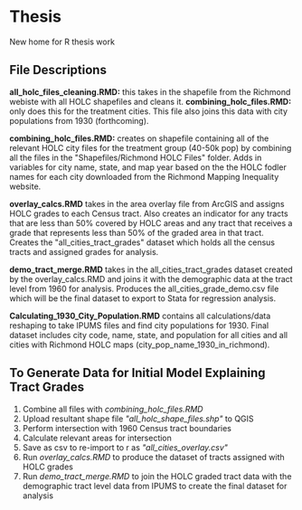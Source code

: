 # Thesis

New home for R thesis work

## File Descriptions

**all_holc_files_cleaning.RMD:** this takes in the shapefile from the Richmond webiste with all HOLC shapefiles and cleans it. **combining_holc_files.RMD:** only does this for the treatment cities. This file also joins this data with city populations from 1930 (forthcoming).

**combining_holc_files.RMD:** creates on shapefile containing all of the relevant HOLC city files for the treatment group (40-50k pop) by combining all the files in the "Shapefiles/Richmond HOLC Files" folder. Adds in variables for city name, state, and map year based on the the HOLC fodler names for each city downloaded from the Richmond Mapping Inequality website.

**overlay_calcs.RMD** takes in the area overlay file from ArcGIS and assigns HOLC grades to each Census tract. Also creates an indicator for any tracts that are less than 50% covered by HOLC areas and any tract that receives a grade that represents less than 50% of the graded area in that tract. Creates the "all_cities_tract_grades" dataset which holds all the census tracts and assigned grades for analysis. 

**demo_tract_merge.RMD** takes in the all_cities_tract_grades dataset created by the overlay_calcs.RMD and joins it with the demographic data at the tract level from 1960 for analysis. Produces the all_cities_grade_demo.csv file which will be the final dataset to export to Stata for regression analysis. 

**Calculating_1930_City_Population.RMD** contains all calculations/data reshaping to take IPUMS files and find city populations for 1930. Final dataset includes city code, name, state, and population for all cities and all cities with Richmond HOLC maps (city_pop_name_1930_in_richmond).

## To Generate Data for Initial Model Explaining Tract Grades

1) Combine all files with *combining_holc_files.RMD*
2) Upload resultant shape file *"all_holc_shape_files.shp"* to QGIS
3) Perform intersection with 1960 Census tract boundaries
4) Calculate relevant areas for intersection
5) Save as csv to re-import to r as *"all_cities_overlay.csv"*
6) Run *overlay_calcs.RMD* to produce the dataset of tracts assigned with HOLC grades
7) Run *demo_tract_merge.RMD* to join the HOLC graded tract data with the demographic tract level data from IPUMS to create the final dataset for analysis